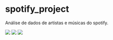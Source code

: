 # spotify_project
Análise de dados de artistas e músicas do spotify.

<img src="https://res.cloudinary.com/dxwvax3zv/image/upload/v1691118976/download.png"/>

<img src="https://res.cloudinary.com/dxwvax3zv/image/upload/v1691118976/music_overyear.png"/>

<img src="https://res.cloudinary.com/dxwvax3zv/image/upload/v1691118977/worldcloud.png"/>
